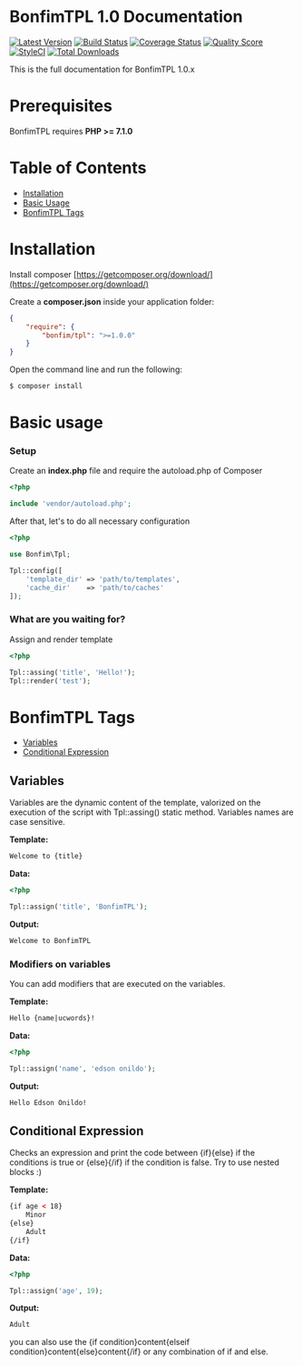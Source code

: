 # BonfimTPL 1.0 Documentation

[![Latest Version][ico-version]][link-version]
[![Build Status][ico-travis]][link-travis]
[![Coverage Status][ico-scrutinizer]][link-scrutinizer]
[![Quality Score][ico-code-quality]][link-code-quality]
[![StyleCI][ico-styleci]][link-styleci]
[![Total Downloads][ico-downloads]][link-downloads]

This is the full documentation for BonfimTPL 1.0.x

# Prerequisites

BonfimTPL requires **PHP >= 7.1.0**

# Table of Contents

* [Installation](#installation)
* [Basic Usage](#basic-usage)
* [BonfimTPL Tags](#bonfimtpl-tags)

# Installation

Install composer [https://getcomposer.org/download/](https://getcomposer.org/download/)

Create a **composer.json** inside your application folder:
``` json
{
    "require": {
        "bonfim/tpl": ">=1.0.0"
    }
}
```

Open the command line and run the following:
``` sh
$ composer install
```

# Basic usage

### Setup

Create an **index.php** file and require the autoload.php of Composer

``` php
<?php

include 'vendor/autoload.php';
```

After that, let's to do all necessary configuration

``` php
<?php

use Bonfim\Tpl;

Tpl::config([
    'template_dir' => 'path/to/templates',
    'cache_dir'    => 'path/to/caches'
]);
```

### What are you waiting for?

Assign and render template

``` php
<?php

Tpl::assing('title', 'Hello!');
Tpl::render('test');
```

# BonfimTPL Tags

* [Variables](#variables)
* [Conditional Expression](#conditional-expression)

## Variables

Variables are the dynamic content of the template, valorized on the execution of the script with Tpl::assing() static method. Variables names are case sensitive.

**Template:**
``` html
Welcome to {title}
```

**Data:**
``` php
<?php

Tpl::assign('title', 'BonfimTPL');
```

**Output:**
``` html
Welcome to BonfimTPL
```

### Modifiers on variables

You can add modifiers that are executed on the variables.

**Template:**
``` html
Hello {name|ucwords}!
```

**Data:**
``` php
<?php

Tpl::assign('name', 'edson onildo');
```

**Output:**
``` html
Hello Edson Onildo!
```

## Conditional Expression

Checks an expression and print the code between {if}{else} if the conditions is true or {else}{/if} if the condition is false. Try to use nested blocks :)

**Template:**
``` html
{if age < 18}
    Minor
{else}
    Adult
{/if}
```

**Data:**
``` php
<?php

Tpl::assign('age', 19);
```

**Output:**
``` html
Adult
```

you can also use the {if condition}content{elseif condition}content{else}content{/if} or any combination of if and else.

[ico-version]: https://img.shields.io/github/release/BonfimSystems/View.svg?style=flat-square
[ico-travis]: https://img.shields.io/travis/BonfimSystems/View/master.svg?style=flat-square
[ico-scrutinizer]: https://img.shields.io/scrutinizer/coverage/g/BonfimSystems/View.svg?style=flat-square
[ico-code-quality]: https://img.shields.io/scrutinizer/g/BonfimSystems/View.svg?style=flat-square
[ico-styleci]: https://styleci.io/repos/124528765/shield?branch=master
[ico-downloads]: https://img.shields.io/packagist/dt/bonfim/view.svg?style=flat-square

[link-version]:https://github.com/thephpleague/uri-parser/releases
[link-travis]: https://travis-ci.org/BonfimSystems/View
[link-scrutinizer]: https://scrutinizer-ci.com/g/BonfimSystems/View/code-structure
[link-code-quality]: https://scrutinizer-ci.com/g/BonfimSystems/View
[link-styleci]: https://styleci.io/repos/124528765
[link-downloads]: https://packagist.org/packages/bonfim/view
[link-author]: https://github.com/EdsonOnildoJR
[link-contributors]: ../../contributors
